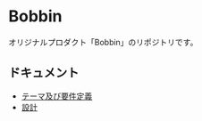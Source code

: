 # Bobbin

オリジナルプロダクト「Bobbin」のリポジトリです。

## ドキュメント

- [テーマ及び要件定義](/documents/requirements_definition.md)
- [設計](/documents/design_overview.md)
